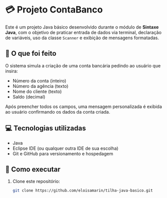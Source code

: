 # 💳 Projeto ContaBanco

Este é um projeto Java básico desenvolvido durante o módulo de **Sintaxe Java**, com o objetivo de praticar entrada de dados via terminal, declaração de variáveis, uso da classe `Scanner` e exibição de mensagens formatadas.

## 🧠 O que foi feito

O sistema simula a criação de uma conta bancária pedindo ao usuário que insira:

- Número da conta (inteiro)
- Número da agência (texto)
- Nome do cliente (texto)
- Saldo (decimal)

Após preencher todos os campos, uma mensagem personalizada é exibida ao usuário confirmando os dados da conta criada.

## 💻 Tecnologias utilizadas

- Java
- Eclipse IDE (ou qualquer outra IDE de sua escolha)
- Git e GitHub para versionamento e hospedagem

## 🚀 Como executar

1. Clone este repositório:
   ```bash
   git clone https://github.com/eloisamarin/tilha-java-basico.git
